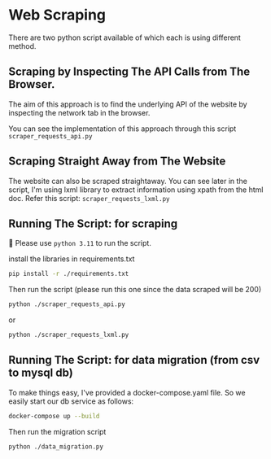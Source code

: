 # Web Scraping
There are two python script available of which each is using different method.

## Scraping by Inspecting The API Calls from The Browser.
The aim of this approach is to find the underlying API of the website by inspecting the network tab in the browser.

You can see the implementation of this approach through this script `scraper_requests_api.py`

## Scraping Straight Away from The Website
The website can also be scraped straightaway. You can see later in the script, I'm using lxml library to extract information using xpath from the html doc. Refer this script: `scraper_requests_lxml.py`

## Running The Script: for scraping
📝 Please use `python 3.11` to run the script.

install the libraries in requirements.txt
```bash
pip install -r ./requirements.txt
```

Then run the script (please run this one since the data scraped will be 200)
```bash
python ./scraper_requests_api.py
```
or
```bash
python ./scraper_requests_lxml.py
```


## Running The Script: for data migration (from csv to mysql db)

To make things easy, I've provided a docker-compose.yaml file. So we easily start our db service as follows:

```bash
docker-compose up --build
```

Then run the migration script
```bash
python ./data_migration.py
```


